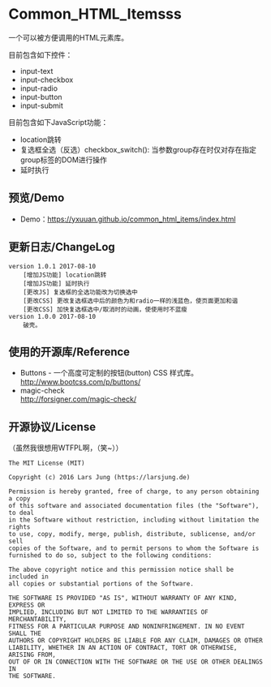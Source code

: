 # Common_HTML_Itemsss
一个可以被方便调用的HTML元素库。  

目前包含如下控件：  
* input-text
* input-checkbox
* input-radio
* input-button
* input-submit

目前包含如下JavaScript功能：  

* location跳转
* 复选框全选（反选）checkbox_switch(): 当参数group存在时仅对存在指定group标签的DOM进行操作
* 延时执行

## 预览/Demo
* Demo：https://yxuuan.github.io/common_html_items/index.html

## 更新日志/ChangeLog
```
version 1.0.1 2017-08-10
	[增加JS功能] location跳转
	[增加JS功能] 延时执行
	[更改JS] 复选框的全选功能改为切换选中
	[更改CSS] 更改复选框选中后的颜色为和radio一样的浅蓝色，使页面更加和谐
	[更改CSS] 加快复选框选中/取消时的动画，使使用时不蓝瘦
version 1.0.0 2017-08-10
	破壳。
```
## 使用的开源库/Reference
* Buttons - 一个高度可定制的按钮(button) CSS 样式库。  
http://www.bootcss.com/p/buttons/  
* magic-check  
http://forsigner.com/magic-check/

## 开源协议/License
（虽然我很想用WTFPL啊，（笑~））
```
The MIT License (MIT) 
 
Copyright (c) 2016 Lars Jung (https://larsjung.de)

Permission is hereby granted, free of charge, to any person obtaining a copy
of this software and associated documentation files (the "Software"), to deal
in the Software without restriction, including without limitation the rights
to use, copy, modify, merge, publish, distribute, sublicense, and/or sell
copies of the Software, and to permit persons to whom the Software is
furnished to do so, subject to the following conditions:

The above copyright notice and this permission notice shall be included in
all copies or substantial portions of the Software.

THE SOFTWARE IS PROVIDED "AS IS", WITHOUT WARRANTY OF ANY KIND, EXPRESS OR
IMPLIED, INCLUDING BUT NOT LIMITED TO THE WARRANTIES OF MERCHANTABILITY,
FITNESS FOR A PARTICULAR PURPOSE AND NONINFRINGEMENT. IN NO EVENT SHALL THE
AUTHORS OR COPYRIGHT HOLDERS BE LIABLE FOR ANY CLAIM, DAMAGES OR OTHER
LIABILITY, WHETHER IN AN ACTION OF CONTRACT, TORT OR OTHERWISE, ARISING FROM,
OUT OF OR IN CONNECTION WITH THE SOFTWARE OR THE USE OR OTHER DEALINGS IN
THE SOFTWARE.
```
